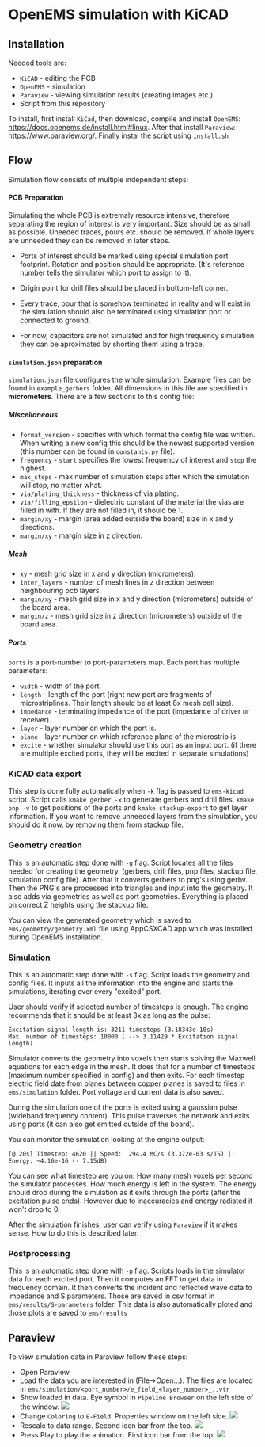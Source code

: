 # OpenEMS simulation with KiCAD
## Installation
Needed tools are:
* `KiCAD` - editing the PCB
* `OpenEMS` - simulation
* `Paraview` - viewing simulation results (creating images etc.)
* Script from this repository

To install, first install `KiCad`, then download, compile and install `OpenEMS`: https://docs.openems.de/install.html#linux. After that install `Paraview`: https://www.paraview.org/. Finally instal the script using `install.sh`

## Flow
Simulation flow consists of multiple independent steps:
#### PCB Preparation
Simulating the whole PCB is extremaly resource intensive, therefore separating the region of interest is very important. Size should be as small as possible. Uneeded traces, pours etc. should be removed. If whole layers are unneeded they can be removed in later steps.

* Ports of interest should be marked using special simulation port footprint. Rotation and position should be appropriate. (It's reference number tells the simulator which port to assign to it).

* Origin point for drill files should be placed in bottom-left corner.

* Every trace, pour that is somehow terminated in reality and will exist in the simulation should also be terminated using simulation port or connected to ground.

* For now, capacitors are not simulated and for high frequency simulation they can be aproximated by shorting them using a trace.

#### `simulation.json` preparation
`simulation.json` file configures the whole simulation. Example files can be found in `example_gerbers` folder. All dimensions in this file are specified in **micrometers**. There are a few sections to this config file:
##### Miscellaneous
* `format_version` - specifies with which format the config file was written. When writing a new config this should be the newest supported version (this number can be found in `constants.py` file).
* `frequency` - `start` specifies the lowest frequency of interest and `stop` the highest.
* `max_steps` - max number of simulation steps after which the simulation will stop, no matter what.
* `via/plating_thickness` - thickness of via plating.
* `via/filling_epsilon` - dielectric constant of the material the vias are filled in with. If they are not filled in, it should be 1.
* `margin/xy` - margin (area added outside the board) size in x and y directions.
* `margin/xy` - margin size in z direction.
##### Mesh
* `xy` - mesh grid size in x and y direction (micrometers).
* `inter_layers` - number of mesh lines in z direction between neighbouring pcb layers.
* `margin/xy` - mesh grid size in x and y direction (micrometers) outside of the board area.
* `margin/z` - mesh grid size in z direction (micrometers) outside of the board area.
##### Ports
`ports` is a port-number to port-parameters map. Each port has multiple parameters:
* `width` - width of the port.
* `length` - length of the port (right now port are fragments of microstriplines. Their length should be at least 8x mesh cell size).
* `impedance` - terminating impedance of the port (impedance of driver or receiver).
* `layer` - layer number on which the port is.
* `plane` - layer number on which reference plane of the microstrip is.
* `excite` - whether simulator should use this port as an input port. (if there are multiple excited ports, they will be excited in separate simulations)

### KiCAD data export
This step is done fully automatically when `-k` flag is passed to `ems-kicad` script.
Script calls `kmake gerber -x` to generate gerbers and drill files, `kmake pnp -v` to get positions of the ports and `kmake stackup-export` to get layer information.
If you want to remove unneeded layers from the simulation, you should do it now, by removing them from stackup file.

### Geometry creation
This is an automatic step done with `-g` flag.
Script locates all the files needed for creating the geometry. (gerbers, drill files, pnp files, stackup file, simulation config file). After that it converts gerbers to png's using gerbv. Then the PNG's are processed into triangles and input into the geometry. It also adds via geometries as well as port geometries. Everything is placed on correct Z heights using the stackup file.

You can view the generated geometry which is saved to `ems/geometry/geometry.xml` file using AppCSXCAD app which was installed during OpenEMS installation.

### Simulation
This is an automatic step done with `-s` flag.
Script loads the geometry and config files. It inputs all the information into the engine and starts the simulations, iterating over every "excited" port.

User should verify if selected number of timesteps is enough. The engine recommends that it should be at least 3x as long as the pulse:
```
Excitation signal length is: 3211 timesteps (3.18343e-10s)
Max. number of timesteps: 10000 ( --> 3.11429 * Excitation signal length)
```

Simulator converts the geometry into voxels then starts solving the Maxwell equations for each edge in the mesh. It does that for a number of timesteps (maximum number specified in config) and then exits. For each timestep electric field date from planes between copper planes is saved to files in `ems/simulation` folder. Port voltage and current data is also saved.

During the simulation one of the ports is exited using a gaussian pulse (wideband frequency content). This pulse traverses the network and exits using ports (it can also get emitted outside of the board). 

You can monitor the simulation looking at the engine output:
```
[@ 20s] Timestep: 4620 || Speed:  294.4 MC/s (3.372e-03 s/TS) || Energy: ~4.16e-16 (- 7.15dB)
```
You can see what timestep are you on. How many mesh voxels per second the simulator processes. How much energy is left in the system. The energy should drop during the simulation as it exits through the ports (after the excitation pulse ends). However due to inaccuracies and energy radiated it won't drop to 0.

After the simulation finishes, user can verify using `Paraview` if it makes sense. How to do this is described later.

### Postprocessing
This is an automatic step done with `-p` flag.
Scripts loads in the simulator data for each excited port. Then it computes an FFT to get data in frequency domain. It then converts the incident and reflected wave data to impedance and S parameters. Those are saved in csv format in `ems/results/S-parameters` folder. This data is also automatically ploted and those plots are saved to `ems/results`


## Paraview
To view simulation data in Paraview follow these steps:
* Open Paraview
* Load the data you are interested in (File->Open...). The files are located in `ems/simulation/<port_number>/e_field_<layer_number>_..vtr`
* Show loaded in data. Eye symbol in `Pipeline Browser` on the left side of the window.
![](./docs/images/eye.png)
* Change `Coloring` to `E-Field`. Properties window on the left side.
![](./docs/images/color.png)
* Rescale to data range. Second icon bar from the top.
![](./docs/images/range.png)
* Press Play to play the animation. First icon bar from the top.
![](./docs/images/play.png)
